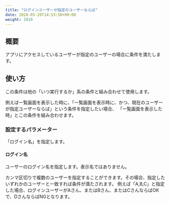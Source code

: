 ```yaml
---
title: "ログインユーザーが指定のユーザーならば"
date: 2018-03-26T14:53:50+09:00
weight: 1010
---
```


## 概要

アプリにアクセスしているユーザーが指定のユーザーの場合に条件を満たします。

## 使い方

この条件は他の「いつ実行するか」系の条件と組み合わせて使用します。

例えば一覧画面を表示した時に、「一覧画面を表示時に、かつ、現在のユーザーが指定ユーザーならば」という条件を指定したい場合、
「一覧画面を表示した時」とこの条件を組み合わせます。

### 設定するパラメーター

「ログイン名」を指定します。

#### ログイン名

ユーザーのログイン名を指定します。表示名ではありません。

カンマ区切りで複数のユーザーを指定することができます。その場合、指定したいずれかのユーザーと一致すれば条件が満たされます。
例えば「A,B,C」と指定した場合、ログインユーザーがAさん、またはBさん、またはCさんならばOKで、DさんならばNGとなります。
